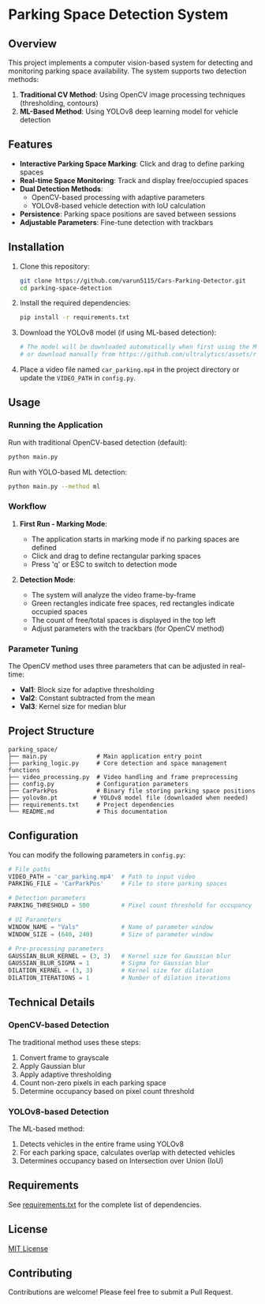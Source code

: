 # Parking Space Detection System

## Overview

This project implements a computer vision-based system for detecting and monitoring parking space availability. The system supports two detection methods:

1. **Traditional CV Method**: Using OpenCV image processing techniques (thresholding, contours)
2. **ML-Based Method**: Using YOLOv8 deep learning model for vehicle detection

## Features

- **Interactive Parking Space Marking**: Click and drag to define parking spaces
- **Real-time Space Monitoring**: Track and display free/occupied spaces
- **Dual Detection Methods**:
  - OpenCV-based processing with adaptive parameters
  - YOLOv8-based vehicle detection with IoU calculation
- **Persistence**: Parking space positions are saved between sessions
- **Adjustable Parameters**: Fine-tune detection with trackbars

## Installation

1. Clone this repository:
   ```bash
   git clone https://github.com/varun5115/Cars-Parking-Detector.git
   cd parking-space-detection
   ```

2. Install the required dependencies:
   ```bash
   pip install -r requirements.txt
   ```

3. Download the YOLOv8 model (if using ML-based detection):
   ```bash
   # The model will be downloaded automatically when first using the ML method
   # or download manually from https://github.com/ultralytics/assets/releases/download/v0.0.0/yolov8n.pt
   ```

4. Place a video file named `car_parking.mp4` in the project directory or update the `VIDEO_PATH` in `config.py`.

## Usage

### Running the Application

Run with traditional OpenCV-based detection (default):
```bash
python main.py
```

Run with YOLO-based ML detection:
```bash
python main.py --method ml
```

### Workflow

1. **First Run - Marking Mode**:
   - The application starts in marking mode if no parking spaces are defined
   - Click and drag to define rectangular parking spaces
   - Press 'q' or ESC to switch to detection mode

2. **Detection Mode**:
   - The system will analyze the video frame-by-frame
   - Green rectangles indicate free spaces, red rectangles indicate occupied spaces
   - The count of free/total spaces is displayed in the top left
   - Adjust parameters with the trackbars (for OpenCV method)

### Parameter Tuning

The OpenCV method uses three parameters that can be adjusted in real-time:
- **Val1**: Block size for adaptive thresholding
- **Val2**: Constant subtracted from the mean
- **Val3**: Kernel size for median blur

## Project Structure

```
parking_space/
├── main.py              # Main application entry point
├── parking_logic.py     # Core detection and space management functions
├── video_processing.py  # Video handling and frame preprocessing
├── config.py            # Configuration parameters
├── CarParkPos           # Binary file storing parking space positions
├── yolov8n.pt          # YOLOv8 model file (downloaded when needed)
├── requirements.txt     # Project dependencies
└── README.md            # This documentation
```

## Configuration

You can modify the following parameters in `config.py`:

```python
# File paths
VIDEO_PATH = 'car_parking.mp4'  # Path to input video
PARKING_FILE = 'CarParkPos'     # File to store parking spaces

# Detection parameters
PARKING_THRESHOLD = 500         # Pixel count threshold for occupancy

# UI Parameters
WINDOW_NAME = "Vals"            # Name of parameter window
WINDOW_SIZE = (640, 240)        # Size of parameter window

# Pre-processing parameters
GAUSSIAN_BLUR_KERNEL = (3, 3)   # Kernel size for Gaussian blur
GAUSSIAN_BLUR_SIGMA = 1         # Sigma for Gaussian blur
DILATION_KERNEL = (3, 3)        # Kernel size for dilation
DILATION_ITERATIONS = 1         # Number of dilation iterations
```

## Technical Details

### OpenCV-based Detection

The traditional method uses these steps:
1. Convert frame to grayscale
2. Apply Gaussian blur
3. Apply adaptive thresholding
4. Count non-zero pixels in each parking space
5. Determine occupancy based on pixel count threshold

### YOLOv8-based Detection

The ML-based method:
1. Detects vehicles in the entire frame using YOLOv8
2. For each parking space, calculates overlap with detected vehicles
3. Determines occupancy based on Intersection over Union (IoU)

## Requirements

See [requirements.txt](requirements.txt) for the complete list of dependencies.

## License

[MIT License](LICENSE)

## Contributing

Contributions are welcome! Please feel free to submit a Pull Request.
